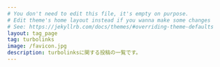 ```yaml
---
# You don't need to edit this file, it's empty on purpose.
# Edit theme's home layout instead if you wanna make some changes
# See: https://jekyllrb.com/docs/themes/#overriding-theme-defaults
layout: tag_page
tag: turbolinks
image: /favicon.jpg
description: turbolinksに関する投稿の一覧です。
---
```

